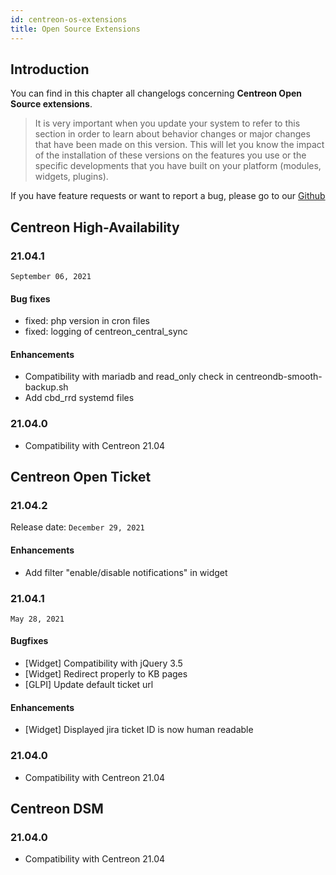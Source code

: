 ```yaml
---
id: centreon-os-extensions
title: Open Source Extensions
---
```


## Introduction

You can find in this chapter all changelogs concerning **Centreon Open Source
extensions**.

> It is very important when you update your system to refer to this
> section in order to learn about behavior changes or major changes that
> have been made on this version. This will let you know the impact of
> the installation of these versions on the features you use or the
> specific developments that you have built on your platform (modules,
> widgets, plugins).

If you have feature requests or want to report a bug, please go to our
[Github](https://github.com/centreon/centreon/issues/new/choose)

## Centreon High-Availability

### 21.04.1

`September 06, 2021`

#### Bug fixes
- fixed: php version in cron files
- fixed: logging of centreon_central_sync

#### Enhancements

- Compatibility with mariadb and read_only check in centreondb-smooth-backup.sh
- Add cbd_rrd systemd files

### 21.04.0

- Compatibility with Centreon 21.04

## Centreon Open Ticket

### 21.04.2

Release date: `December 29, 2021`

#### Enhancements

- Add filter "enable/disable notifications" in widget

### 21.04.1

`May 28, 2021`

#### Bugfixes

- [Widget] Compatibility with jQuery 3.5
- [Widget] Redirect properly to KB pages
- [GLPI] Update default ticket url

#### Enhancements

- [Widget] Displayed jira ticket ID is now human readable

### 21.04.0

- Compatibility with Centreon 21.04

## Centreon DSM

### 21.04.0

- Compatibility with Centreon 21.04
